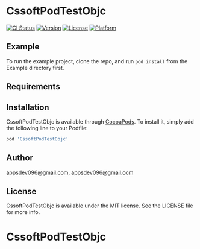 # CssoftPodTestObjc

[![CI Status](https://img.shields.io/travis/appsdev096@gmail.com/CssoftPodTestObjc.svg?style=flat)](https://travis-ci.org/appsdev096@gmail.com/CssoftPodTestObjc)
[![Version](https://img.shields.io/cocoapods/v/CssoftPodTestObjc.svg?style=flat)](https://cocoapods.org/pods/CssoftPodTestObjc)
[![License](https://img.shields.io/cocoapods/l/CssoftPodTestObjc.svg?style=flat)](https://cocoapods.org/pods/CssoftPodTestObjc)
[![Platform](https://img.shields.io/cocoapods/p/CssoftPodTestObjc.svg?style=flat)](https://cocoapods.org/pods/CssoftPodTestObjc)

## Example

To run the example project, clone the repo, and run `pod install` from the Example directory first.

## Requirements

## Installation

CssoftPodTestObjc is available through [CocoaPods](https://cocoapods.org). To install
it, simply add the following line to your Podfile:

```ruby
pod 'CssoftPodTestObjc'
```

## Author

appsdev096@gmail.com, appsdev096@gmail.com

## License

CssoftPodTestObjc is available under the MIT license. See the LICENSE file for more info.
# CssoftPodTestObjc
